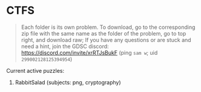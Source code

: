 # CTFS

> Each folder is its own problem. To download, go to the corresponding zip file with the same name as the folder of the problem, go to top right, and download raw; 
>If you have any questions or are stuck and need a hint, join the GDSC discord: https://discord.com/invite/xrRTJsBukF (ping `sam w`; uid `299002128125394954`)

Current active puzzles:
1. RabbitSalad (subjects: png, cryptography)
